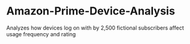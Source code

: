 # Amazon-Prime-Device-Analysis
Analyzes how devices log on with by 2,500 fictional subscribers affect usage frequency and rating
